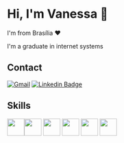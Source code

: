 # Hi, I'm Vanessa 👋

I'm from Brasília :heart:

I'm a graduate in internet systems 

## Contact

<div>
 
  <a href="mailto:vanessaformiga21@gmail.com"><img src="https://img.shields.io/badge/Gmail-red?style=flat&logo=Gmail&logoColor=white" alt="Gmail" /></a> 
  [![Linkedin Badge](https://img.shields.io/badge/-LinkedIn-blue?style=flat-square&logo=Linkedin&logoColor=white&link=https://www.linkedin.com/in/vanessaformiga/)](https://www.linkedin.com/in/vanessaformiga/) 
</div>

## Skills
<img width ='40px' align='center' src ='https://raw.githubusercontent.com/rahulbanerjee26/githubAboutMeGenerator/main/icons/html.svg'><img width ='40px' align='center' src ='https://raw.githubusercontent.com/rahulbanerjee26/githubAboutMeGenerator/main/icons/css.svg'> <img width ='40px' align='center' src ='https://raw.githubusercontent.com/rahulbanerjee26/githubAboutMeGenerator/main/icons/javascript.svg'> <img width ='40px' align='center' src ='https://raw.githubusercontent.com/rahulbanerjee26/githubAboutMeGenerator/main/icons/reactjs.svg'> <img width ='40px' align='center' src ='https://raw.githubusercontent.com/rahulbanerjee26/githubAboutMeGenerator/main/icons/nodejs.svg'> <img width ='40px' align='center' src ='https://raw.githubusercontent.com/rahulbanerjee26/githubAboutMeGenerator/main/icons/git.svg'>




